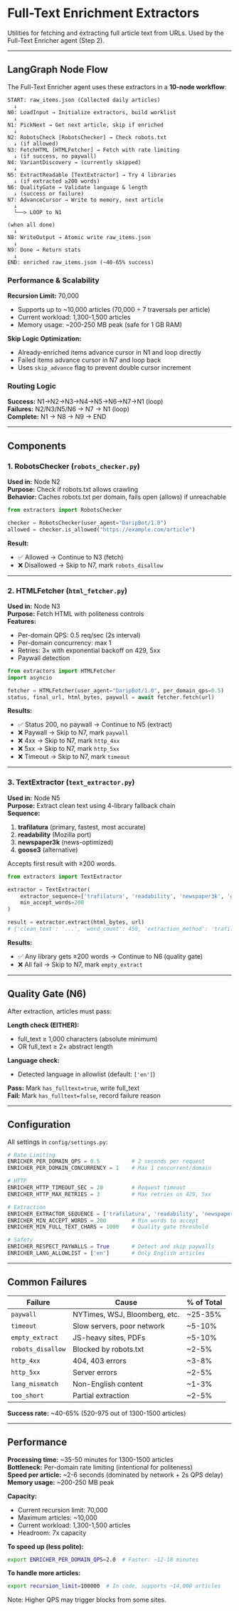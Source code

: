 # Full-Text Enrichment Extractors

Utilities for fetching and extracting full article text from URLs. Used by the Full-Text Enricher agent (Step 2).

---

## LangGraph Node Flow

The Full-Text Enricher agent uses these extractors in a **10-node workflow**:

```
START: raw_items.json (Collected daily articles)
  ↓
N0: LoadInput → Initialize extractors, build worklist
  ↓
N1: PickNext → Get next article, skip if enriched
  ↓
N2: RobotsCheck [RobotsChecker] → Check robots.txt
  ↓ (if allowed)
N3: FetchHTML [HTMLFetcher] → Fetch with rate limiting
  ↓ (if success, no paywall)  
N4: VariantDiscovery → (currently skipped)
  ↓
N5: ExtractReadable [TextExtractor] → Try 4 libraries
  ↓ (if extracted ≥200 words)
N6: QualityGate → Validate language & length
  ↓ (success or failure)
N7: AdvanceCursor → Write to memory, next article
  ↓
  └──> LOOP to N1
  
(when all done)
  ↓
N8: WriteOutput → Atomic write raw_items.json
  ↓
N9: Done → Return stats
  ↓
END: enriched raw_items.json (~40-65% success)
```

### Performance & Scalability

**Recursion Limit:** 70,000
- Supports up to ~10,000 articles (70,000 ÷ 7 traversals per article)
- Current workload: 1,300-1,500 articles
- Memory usage: ~200-250 MB peak (safe for 1 GB RAM)

**Skip Logic Optimization:**
- Already-enriched items advance cursor in N1 and loop directly
- Failed items advance cursor in N7 and loop back
- Uses `skip_advance` flag to prevent double cursor increment

### Routing Logic

**Success:** N1→N2→N3→N4→N5→N6→N7→N1 (loop)  
**Failures:** N2/N3/N5/N6 → N7 → N1 (loop)  
**Complete:** N1 → N8 → N9 → END

---

## Components

### 1. RobotsChecker (`robots_checker.py`)

**Used in:** Node N2  
**Purpose:** Check if robots.txt allows crawling  
**Behavior:** Caches robots.txt per domain, fails open (allows) if unreachable

```python
from extractors import RobotsChecker

checker = RobotsChecker(user_agent="DaripBot/1.0")
allowed = checker.is_allowed("https://example.com/article")
```

**Result:**
- ✅ Allowed → Continue to N3 (fetch)
- ❌ Disallowed → Skip to N7, mark `robots_disallow`

---

### 2. HTMLFetcher (`html_fetcher.py`)

**Used in:** Node N3  
**Purpose:** Fetch HTML with politeness controls  
**Features:**
- Per-domain QPS: 0.5 req/sec (2s interval)
- Per-domain concurrency: max 1
- Retries: 3× with exponential backoff on 429, 5xx
- Paywall detection

```python
from extractors import HTMLFetcher
import asyncio

fetcher = HTMLFetcher(user_agent="DaripBot/1.0", per_domain_qps=0.5)
status, final_url, html_bytes, paywall = await fetcher.fetch(url)
```

**Results:**
- ✅ Status 200, no paywall → Continue to N5 (extract)
- ❌ Paywall → Skip to N7, mark `paywall`
- ❌ 4xx → Skip to N7, mark `http_4xx`
- ❌ 5xx → Skip to N7, mark `http_5xx`
- ❌ Timeout → Skip to N7, mark `timeout`

---

### 3. TextExtractor (`text_extractor.py`)

**Used in:** Node N5  
**Purpose:** Extract clean text using 4-library fallback chain  
**Sequence:**
1. **trafilatura** (primary, fastest, most accurate)
2. **readability** (Mozilla port)
3. **newspaper3k** (news-optimized)
4. **goose3** (alternative)

Accepts first result with ≥200 words.

```python
from extractors import TextExtractor

extractor = TextExtractor(
    extractor_sequence=['trafilatura', 'readability', 'newspaper3k', 'goose3'],
    min_accept_words=200
)

result = extractor.extract(html_bytes, url)
# {'clean_text': '...', 'word_count': 450, 'extraction_method': 'trafilatura'}
```

**Results:**
- ✅ Any library gets ≥200 words → Continue to N6 (quality gate)
- ❌ All fail → Skip to N7, mark `empty_extract`

---

## Quality Gate (N6)

After extraction, articles must pass:

**Length check (EITHER):**
- full_text ≥ 1,000 characters (absolute minimum)
- OR full_text ≥ 2× abstract length

**Language check:**
- Detected language in allowlist (default: `['en']`)

**Pass:** Mark `has_fulltext=true`, write full_text  
**Fail:** Mark `has_fulltext=false`, record failure reason

---

## Configuration

All settings in `config/settings.py`:

```python
# Rate Limiting
ENRICHER_PER_DOMAIN_QPS = 0.5          # 2 seconds per request
ENRICHER_PER_DOMAIN_CONCURRENCY = 1    # Max 1 concurrent/domain

# HTTP
ENRICHER_HTTP_TIMEOUT_SEC = 20         # Request timeout
ENRICHER_HTTP_MAX_RETRIES = 3          # Max retries on 429, 5xx

# Extraction
ENRICHER_EXTRACTOR_SEQUENCE = ['trafilatura', 'readability', 'newspaper3k', 'goose3']
ENRICHER_MIN_ACCEPT_WORDS = 200        # Min words to accept
ENRICHER_MIN_FULL_TEXT_CHARS = 1000    # Quality gate threshold

# Safety
ENRICHER_RESPECT_PAYWALLS = True       # Detect and skip paywalls
ENRICHER_LANG_ALLOWLIST = ['en']       # Only English articles
```

---

## Common Failures

| Failure | Cause | % of Total |
|---------|-------|------------|
| `paywall` | NYTimes, WSJ, Bloomberg, etc. | ~25-35% |
| `timeout` | Slow servers, poor network | ~5-10% |
| `empty_extract` | JS-heavy sites, PDFs | ~5-10% |
| `robots_disallow` | Blocked by robots.txt | ~2-5% |
| `http_4xx` | 404, 403 errors | ~3-8% |
| `http_5xx` | Server errors | ~2-5% |
| `lang_mismatch` | Non-English content | ~1-3% |
| `too_short` | Partial extraction | ~2-5% |

**Success rate:** ~40-65% (520-975 out of 1300-1500 articles)

---

## Performance

**Processing time:** ~35-50 minutes for 1300-1500 articles  
**Bottleneck:** Per-domain rate limiting (intentional for politeness)  
**Speed per article:** ~2-6 seconds (dominated by network + 2s QPS delay)  
**Memory usage:** ~200-250 MB peak

**Capacity:**
- Current recursion limit: 70,000
- Maximum articles: ~10,000
- Current workload: 1,300-1,500 articles
- Headroom: 7x capacity

**To speed up (less polite):**
```bash
export ENRICHER_PER_DOMAIN_QPS=2.0  # Faster: ~12-18 minutes
```

**To handle more articles:**
```bash
export recursion_limit=100000  # In code, supports ~14,000 articles
```

Note: Higher QPS may trigger blocks from some sites.
